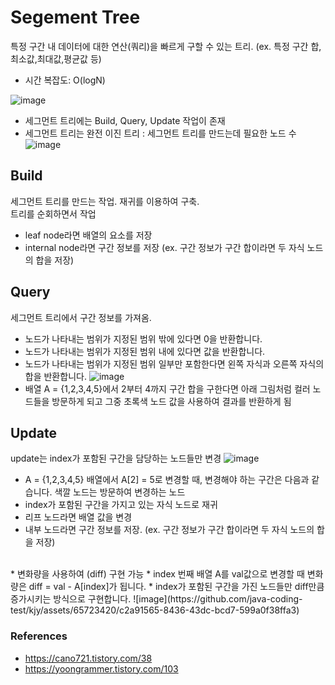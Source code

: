 # Segement Tree
특정 구간 내 데이터에 대한 연산(쿼리)을 빠르게 구할 수 있는 트리. (ex. 특정 구간 합,최소값,최대값,평균값 등)
* 시간 복잡도: O(logN)

![image](https://github.com/java-coding-test/kjy/assets/65723420/9d86bdb7-9a13-4da0-9e58-0d47ffcef4b7)

* 세그먼트 트리에는 Build, Query, Update 작업이 존재
* 세그먼트 트리는 완전 이진 트리 : 세그먼트 트리를 만드는데 필요한 노드 수
  ![image](https://github.com/java-coding-test/kjy/assets/65723420/2b38e1e0-b77a-43b3-8a5b-921fa2d9a859)

## Build
세그먼트 트리를 만드는 작업. 재귀를 이용하여 구축.<br>
트리를 순회하면서 작업 
* leaf node라면 배열의 요소를 저장
* internal node라면 구간 정보를 저장 (ex. 구간 정보가 구간 합이라면 두 자식 노드의 합을 저장)

## Query
세그먼트 트리에서 구간 정보를 가져옴. <br>
* 노드가 나타내는 범위가 지정된 범위 밖에 있다면 0을 반환합니다.
* 노드가 나타내는 범위가 지정된 범위 내에 있다면 값을 반환합니다.
* 노드가 나타내는 범위가 지정된 범위 일부만 포함한다면 왼쪽 자식과 오른쪽 자식의 합을 반환합니다.
![image](https://github.com/java-coding-test/kjy/assets/65723420/2d618410-69e5-4cce-b1ab-4d81897950fa)
* 배열 A = {1,2,3,4,5}에서 2부터 4까지 구간 합을 구한다면 아래 그림처럼 컬러 노드들을 방문하게 되고 그중 초록색 노드 값을 사용하여 결과를 반환하게 됨

## Update
update는 index가 포함된 구간을 담당하는 노드들만 변경
![image](https://github.com/java-coding-test/kjy/assets/65723420/317eb835-9323-43f7-92b1-c16496b6ef28)
*  A = {1,2,3,4,5} 배열에서 A[2] = 5로 변경할 때, 변경해야 하는 구간은 다음과 같습니다. 색깔 노드는 방문하여 변경하는 노드
* index가 포함된 구간을 가지고 있는 자식 노드로 재귀
* 리프 노드라면 배열 값을 변경
* 내부 노드라면 구간 정보를 저장. (ex. 구간 정보가 구간 합이라면 두 자식 노드의 합을 저장)

<br>
* 변화량을 사용하여 (diff) 구현 가능 
* index 번째 배열 A를 val값으로 변경할 때 변화량은 diff = val - A[index]가 됩니다.
* index가 포함된 구간을 가진 노드들만 diff만큼 증가시키는 방식으로 구현합니다.
![image](https://github.com/java-coding-test/kjy/assets/65723420/c2a91565-8436-43dc-bcd7-599a0f38ffa3)




### References
* https://cano721.tistory.com/38
* https://yoongrammer.tistory.com/103
